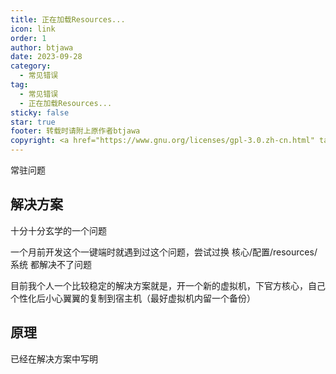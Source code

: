 ```yaml
---
title: 正在加载Resources...
icon: link
order: 1
author: btjawa
date: 2023-09-28
category:
  - 常见错误
tag:
  - 常见错误
  - 正在加载Resources...
sticky: false
star: true
footer: 转载时请附上原作者btjawa
copyright: <a href="https://www.gnu.org/licenses/gpl-3.0.zh-cn.html" target="_blank">GPL-3.0 协议</a>&nbsp;版权所有 © 2023 <a href="https://github.com/btjawa/BGP-docs" target="_blank">btjawa</a>
---
```


常驻问题
<!-- more -->

## 解决方案

十分十分玄学的一个问题

一个月前开发这个一键端时就遇到过这个问题，尝试过换 核心/配置/resources/系统 都解决不了问题

目前我个人一个比较稳定的解决方案就是，开一个新的虚拟机，下官方核心，自己个性化后小心翼翼的复制到宿主机（最好虚拟机内留一个备份）

## 原理

已经在解决方案中写明